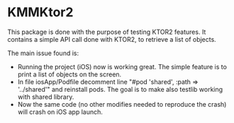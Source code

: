 # KMMKtor2

This package is done with the purpose of testing KTOR2 features.
It contains a simple API call done with KTOR2, to retrieve a list of objects.

The main issue found is:
- Running the project (iOS) now is working great. The simple feature is to print a list of objects on the screen.
- In file iosApp/Podfile decomment line "#pod 'shared', :path => '../shared'" and reinstall pods. The goal is to make also testlib working with shared library.
- Now the same code (no other modifies needed to reproduce the crash) will crash on iOS app launch.
